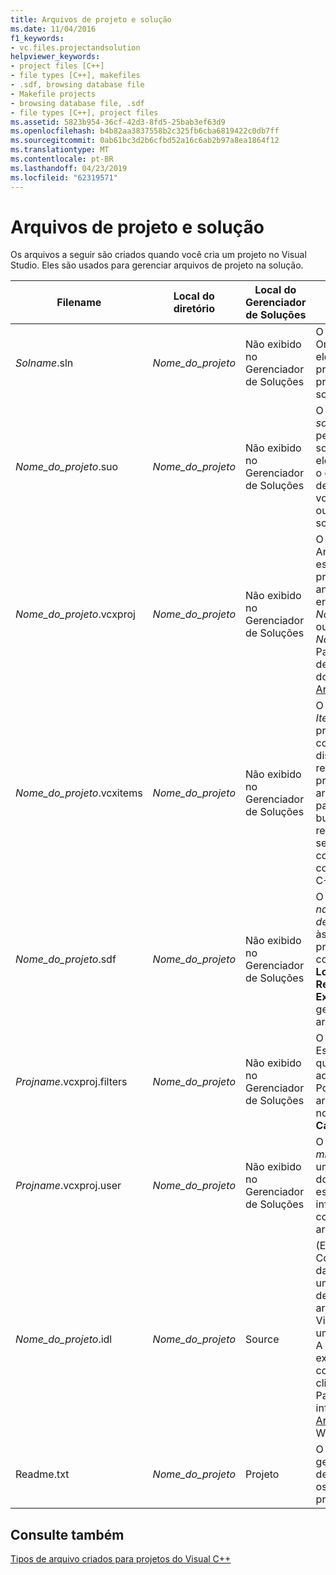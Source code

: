 ```yaml
---
title: Arquivos de projeto e solução
ms.date: 11/04/2016
f1_keywords:
- vc.files.projectandsolution
helpviewer_keywords:
- project files [C++]
- file types [C++], makefiles
- .sdf, browsing database file
- Makefile projects
- browsing database file, .sdf
- file types [C++], project files
ms.assetid: 5823b954-36cf-42d3-8fd5-25bab3ef63d9
ms.openlocfilehash: b4b82aa3837558b2c325fb6cba6819422c0db7ff
ms.sourcegitcommit: 0ab61bc3d2b6cfbd52a16c6ab2b97a8ea1864f12
ms.translationtype: MT
ms.contentlocale: pt-BR
ms.lasthandoff: 04/23/2019
ms.locfileid: "62319571"
---
```

# <a name="project-and-solution-files"></a>Arquivos de projeto e solução

Os arquivos a seguir são criados quando você cria um projeto no Visual Studio. Eles são usados para gerenciar arquivos de projeto na solução.

|Filename|Local do diretório|Local do Gerenciador de Soluções|Descrição|
|--------------|------------------------|--------------------------------|-----------------|
|*Solname*.sln|*Nome_do_projeto*|Não exibido no Gerenciador de Soluções|O arquivo de *solução*. Organiza todos os elementos de um projeto ou de vários projetos em uma só solução.|
|*Nome_do_projeto*.suo|*Nome_do_projeto*|Não exibido no Gerenciador de Soluções|O arquivo de *opções da solução*. Armazena as personalizações da solução, de modo que ele tenha a aparência e o comportamento desejado, sempre que você abrir um projeto ou um arquivo na solução.|
|*Nome_do_projeto*.vcxproj|*Nome_do_projeto*|Não exibido no Gerenciador de Soluções|O arquivo de *projeto*. Armazena informações específicas a cada projeto. (Nas versões anteriores, esse arquivo era nomeado *Nome_do_projeto*.vcproj ou *Nome_do_projeto*.dsp.) Para obter um exemplo de arquivo de projeto do Visual C++, confira [Arquivos de projeto](project-files.md).|
|*Nome_do_projeto*.vcxitems|*Nome_do_projeto*|Não exibido no Gerenciador de Soluções|O arquivo de *projeto Itens Compartilhados*. O projeto não é compilado.  Em vez disso, ele pode ser referenciado por outro projeto do C++ e seus arquivos se tornarão parte do processo de build do projeto de referência. Isso pode ser usado para compartilhar um código comum com projetos do C++ multiplataforma.|
|*Nome_do_projeto*.sdf|*Nome_do_projeto*|Não exibido no Gerenciador de Soluções|O arquivo de *navegação no banco de dados*. Dá suporte às funcionalidades de procura e de navegação como **Ir para definição**, **Localizar Todas as Referências** e **Modo de Exibição de Classe**. É gerado pela análise dos arquivos de cabeçalho.|
|*Projname*.vcxproj.filters|*Nome_do_projeto*|Não exibido no Gerenciador de Soluções|O arquivo de *filtros*. Especifica o local em que colocar um arquivo adicionado à solução. Por exemplo, um arquivo .h é colocado no nó **Arquivos de Cabeçalho**.|
|*Projname*.vcxproj.user|*Nome_do_projeto*|Não exibido no Gerenciador de Soluções|O arquivo de *usuário de migração*. Depois que um projeto é migrado do Visual Studio 2008, esse arquivo contém informações que foram convertidas de qualquer arquivo .vsprops.|
|*Nome_do_projeto*.idl|*Nome_do_projeto*|Source|(Específico ao projeto) Contém o código-fonte da linguagem IDL para uma biblioteca de tipos de controle. Esse arquivo é usado pelo Visual C++ para gerar uma biblioteca de tipos. A biblioteca gerada expõe a interface do controle para outros clientes de Automação. Para obter mais informações, confira [Arquivo IDL](/windows/desktop/Rpc/the-interface-definition-language-idl-file) no SDK do Windows.|
|Readme.txt|*Nome_do_projeto*|Projeto|O arquivo *Leiame*. É gerado pelo assistente de aplicativo e descreve os arquivos em um projeto.|

## <a name="see-also"></a>Consulte também

[Tipos de arquivo criados para projetos do Visual C++](file-types-created-for-visual-cpp-projects.md)
